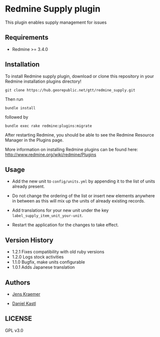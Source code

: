 # Redmine Supply plugin

This plugin enables supply management for issues


## Requirements

- Redmine >= 3.4.0

## Installation

To install Redmine supply plugin, download or clone this repository in your Redmine installation plugins directory! 

`git clone https://hub.georepublic.net/gtt/redmine_supply.git`

Then run

`bundle install`

followed by

`bundle exec rake redmine:plugins:migrate`


After restarting Redmine, you should be able to see the Redmine Resource Manager in the Plugins page.

More information on installing Redmine plugins can be found here: http://www.redmine.org/wiki/redmine/Plugins



## Usage

- Add the new unit to `config/units.yml` by appending it to the list of units already present. 
    
- Do not change the ordering of the list or insert new elements anywhere in between as this will mix up the units of already existing records.

- Add translations for your new unit under the key `label_supply_item_unit_your-unit`.

- Restart the application for the changes to take effect.


## Version History

- 1.2.1 Fixes compatibility with old ruby versions 
- 1.2.0 Logs stock activities
- 1.1.0 Bugfix, make units configurable
- 1.0.1 Adds Japanese translation
  

## Authors

- [Jens Kraemer](https://github.com/jkraemer)

- [Daniel Kastl](https://github.com/dkastl)


## LICENSE

GPL v3.0
